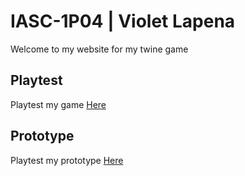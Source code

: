 # IASC-1P04 | Violet Lapena

Welcome to my website for my twine game

## Playtest

Playtest my game [Here](playtest/playtest)

## Prototype

Playtest my prototype [Here](prototype/ShiftPrototype.html)
